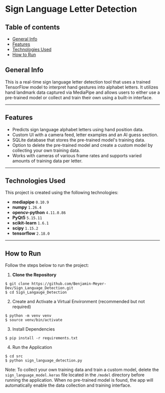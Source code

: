# Sign Language Letter Detection

## Table of contents
- [General Info](#general-info)
- [Features](#features)
- [Technologies Used](#technologies-used)
- [How to Run](#how-to-run)

## General Info
This is a real-time sign language letter detection tool that uses a trained TensorFlow model to interpret hand gestures into alphabet letters. It utilizes hand landmark data captured via MediaPipe and allows users to either use a pre-trained model or collect and train their own using a built-in interface.

---

## Features

- Predicts sign language alphabet letters using hand position data.
- Custom UI with a camera feed, letter examples and an AI guess section.
- SQLite database that stores the pre-trained model's training data.
- Option to delete the pre-trained model and create a custom model by collecting your own training data.
- Works with cameras of various frame rates and supports varied amounts of training data per letter.

---

## Technologies Used
This project is created using the following technologies:

- **mediapipe** `0.10.9`
- **numpy** `1.26.4`
- **opencv-python** `4.11.0.86`
- **PyQt5** `5.15.11`
- **scikit-learn** `1.6.1`
- **scipy** `1.15.2`
- **tensorflow** `2.18.0`

---

## How to Run
Follow the steps below to run the project:

1. **Clone the Repository**
```
$ git clone https://github.com/Benjamin-Meyer-Dev/Sign_Language_Detection.git
$ cd Sign_Langauge_Detection
```

2. Create and Activate a Virtual Environment (recommended but not required)
```
$ python -m venv venv
$ source venv/bin/activate
```

3. Install Dependencies
```
$ pip install -r requirements.txt
```

4. Run the Application
```
$ cd src
$ python sign_language_detection.py
```

Note:
To collect your own training data and train a custom model, delete the `sign_language_model.keras` file located in the `/model` directory before running the application. When no pre-trained model is found, the app will automatically enable the data collection and training interface.
